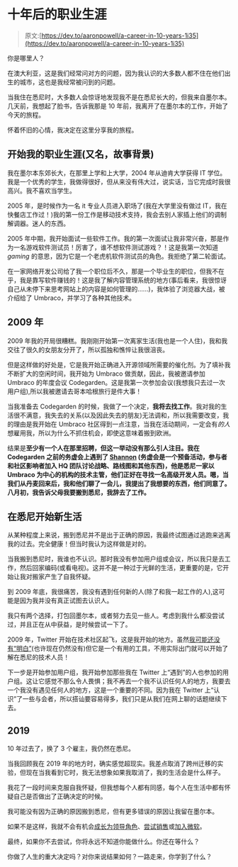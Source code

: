 # 十年后的职业生涯

> 原文:[https://dev.to/aaronpowell/a-career-in-10-years-1i35](https://dev.to/aaronpowell/a-career-in-10-years-1i35)

你是哪里人？

在澳大利亚，这是我们经常问对方的问题，因为我认识的大多数人都不住在他们出生的城市，这也是我经常被问到的问题。

当我住在悉尼时，大多数人会惊讶地发现我不是在悉尼长大的，但我来自墨尔本。几天前，我想起了脸书，告诉我那是 10 年前，我离开了在墨尔本的工作，开始了今天的旅程。

怀着怀旧的心情，我决定在这里分享我的旅程。

## [](#starting-my-career-aka-background-to-the-story)开始我的职业生涯(又名，故事背景)

我在墨尔本东郊长大，在那里上学和上大学，2004 年从迪肯大学获得 IT 学位。我是一个优秀的学生，我做得很好，但从来没有伟大过，说实话，当它完成时我很高兴。我不喜欢当学生。

2005 年，是时候作为一名 it 专业人员进入职场了(我在大学里没有做过 IT，我在快餐店工作过！)我的第一份工作是移动技术支持，我会去别人家插上他们的调制解调器。迷人的东西。

2005 年中期，我开始面试一些软件工作。我的第一次面试让我非常兴奋，那是作为一名游戏软件测试员！厉害了，谁不想软件测试游戏？！这是我第一次知道 *gaming* 的意思，因为它是一个老虎机软件测试员的角色。我拒绝了第二轮面试。

在一家网络开发公司给了我一个职位后不久，那是一个毕业生的职位，但我不在乎，我是靠写软件赚钱的！这是我了解内容管理系统的地方(事后看来，我很惊讶自己从未停下来思考网站上的内容是如何管理的……)，我体验了浏览器大战，被介绍给了 Umbraco，并学习了各种其他技术。

## [](#2009)2009 年

2009 年我的开局很糟糕。我刚刚开始第一次离家生活(我也是一个人住)，我和我交往了很久的女朋友分开了，所以孤独和憔悴让我很沮丧。

但是这样做的好处是，它是我开始正确进入开源领域所需要的催化剂。为了填补我不断扩大的空闲时间，我开始为 Umbraco 做贡献，因此，我被邀请参加 Umbraco 的年度会议 Codegarden。这是我第一次参加会议(我想我只去过一次用户组),所以我被邀请去哥本哈根旅行是件大事！

当我准备去 Codegarden 的时候，我做了一个决定，**我将去找工作**。我对我的生活很不满意，我失去的关系(以及因此失去的朋友)无法调和，所以我需要改变，我的理由是我开始在 Umbraco 社区得到一点注意，当我在活动期间，一定会有*的人*想雇用我，所以为什么不抓住机会，即使这意味着搬到欧洲。

结果是**至少有一个人在那里招聘，但这一举动没有那么引人注目。我在 Codegarden 之前的务虚会上遇到了 [Shannon](https://twitter.com/Shazwazza) (务虚会是一个预备活动，参与者和社区影响者加入 HQ 团队讨论战略、路线图和其他东西)，他是悉尼一家以 Umbraco 为中心的机构的技术主管，他们正好在寻找一名高级开发人员。嗯，当我们从丹麦回来后，我和他们聊了一会儿，我提出了我想要的东西，他们同意了。八月初，我告诉父母我要搬到悉尼，我辞去了工作。**

## [](#starting-a-new-life-in-sydney)在悉尼开始新生活

从某种程度上来说，搬到悉尼并不是出于正确的原因，我最终试图通过逃跑来逃离我的过去。完全健康！但当时我认为这样做是对的。

当我搬到悉尼时，我谁也不认识。那时我没有参加用户组或会议，所以我只是去工作，然后回家编码(或看电视)。这并不是一种过于光鲜的生活，更重要的是，它开始让我对搬家产生了自我怀疑。

到 2009 年底，我很痛苦，我没有遇到任何新的人(除了和我一起工作的人),这可能是因为我并没有真正试图去认识人。

我只有两个选择，打包回墨尔本，或者努力去见一些人。考虑到我什么都没尝试过，并且正在从中获益，是时候尝试一下了。

2009 年，Twitter 开始在技术社区起飞，这是我开始的地方。虽然[我可能还没有“明白”](https://www.aaron-powell.com/posts/2009-03-10-i-still-dont-get-twitter/)(也许现在仍然没有)但它是一个有用的工具，不用实际出门就可以开始了解在悉尼的技术人员！

下一步是开始参加用户组，我开始参加那些我在 Twitter 上“遇到”的人也参加的用户组。这让它感觉不那么令人畏惧；我不再去一个我不认识任何人的地方，我要去一个我没有遇见任何人的地方，这是一个重要的不同。因为我在 Twitter 上“认识”了一些与会者，所以搭讪要容易得多，我们只是从我们在网上聊的话题继续下去。

## [](#2019)2019

10 年过去了，换了 3 个雇主，我仍然在悉尼。

当我回顾我在 2019 年的地方时，确实感觉超现实。我差点取消了跨州迁移的实验，但现在当我看到它时，我无法想象如果我取消了，我的生活会是什么样子。

我花了一段时间来克服自我怀疑，但我想每个人都有同感，每个人在生活中都有怀疑自己是否做出了正确决定的时候。

我可能没有因为正确的原因搬到悉尼，但有更多错误的原因让我留在墨尔本。

如果不是这样，我就不会有机会[成长为领导角色](https://www.aaron-powell.com/posts/2016-08-29-sc-to-pc/)、[尝试销售](https://www.aaron-powell.com/posts/2017-09-27-readify-pc-12-months-on/)或[加入微软](https://www.aaron-powell.com/posts/2019-01-14-starting-2019-with-a-new-job/)。

最终，如果你不去尝试，你将永远不知道你能做什么。你还在等什么？

你做了人生的重大决定吗？对你来说结果如何？一路走来，你学到了什么？